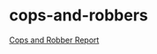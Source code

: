# cops-and-robbers

[Cops and Robber Report](https://github.com/cmput412/cops-and-robbers/wiki/Cops-and-Robbers-tutorial)
